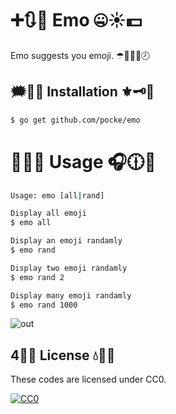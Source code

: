 ➕🔃💸 Emo 🤐☀💵
======

Emo suggests you emoji. ☂🐺😕🐠🕗



🗯🔎📜 Installation ⚜🗝🤑
--------


```bash
$ go get github.com/pocke/emo
```



🚽💊🚕 Usage 🎧🕧🚊
=========

```bash
Usage: emo [all|rand]

Display all emoji
$ emo all

Display an emoji randamly
$ emo rand

Display two emoji randamly
$ emo rand 2

Display many emoji randamly
$ emo rand 1000
```

![out](https://user-images.githubusercontent.com/4361134/30814286-ae88f304-a24a-11e7-8b25-2f235e672fe8.gif)

4🦇🔰 License 💧🏃😇
-------

These codes are licensed under CC0.

[![CC0](http://i.creativecommons.org/p/zero/1.0/88x31.png "CC0")](http://creativecommons.org/publicdomain/zero/1.0/deed.en)
